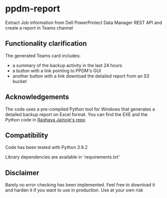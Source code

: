 # ppdm-report
Extract Job information from Dell PowerProtect Data Manager REST API and create a report in Teams channel
## Functionality clarification
The generated Teams card includes:
- a summary of the backup activity in the last 24 hours
- a button with a link pointing to PPDM's GUI
- another button with a link download the detailed report from an S3 bucket

## Acknowledgements
The code uses a pre-compiled Python tool for Windows that generates a detailed backup report on Excel format. You can find the EXE and the Python code in [Raghava Jainoje's repo](https://github.com/rjainoje)

## Compatibility
Code has been tested with Python 3.9.2

Library dependencies are available in 'requirements.txt'
## Disclaimer
Barely no error checking has been implemented. Feel free to download it and harden it if you want to use in production. Use at your own risk
